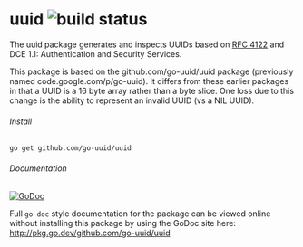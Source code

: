 # uuid ![build status](https://travis-ci.org/google/uuid.svg?branch=master)
The uuid package generates and inspects UUIDs based on
[RFC 4122](http://tools.ietf.org/html/rfc4122)
and DCE 1.1: Authentication and Security Services. 

This package is based on the github.com/go-uuid/uuid package (previously named
code.google.com/p/go-uuid).  It differs from these earlier packages in that
a UUID is a 16 byte array rather than a byte slice.  One loss due to this
change is the ability to represent an invalid UUID (vs a NIL UUID).

###### Install
`go get github.com/go-uuid/uuid`

###### Documentation 
[![GoDoc](https://godoc.org/github.com/go-uuid/uuid?status.svg)](http://godoc.org/github.com/go-uuid/uuid)

Full `go doc` style documentation for the package can be viewed online without
installing this package by using the GoDoc site here: 
http://pkg.go.dev/github.com/go-uuid/uuid
